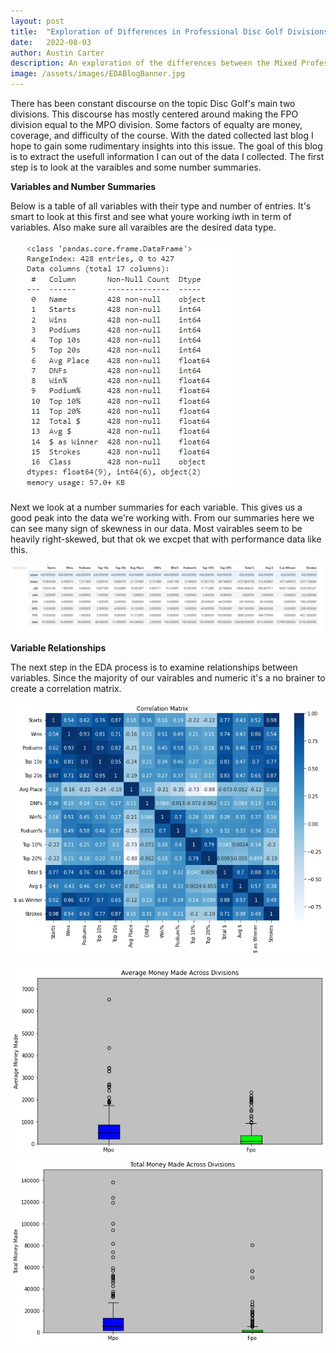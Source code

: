 ```yaml
---
layout: post
title:  "Exploration of Differences in Professional Disc Golf Divisions"
date:   2022-08-03
author: Austin Carter
description: An exploration of the differences between the Mixed Professional Open(MPO) and Female Professional Open(FPO) in the sport of Disc Golf. 
image: /assets/images/EDABlogBanner.jpg
--- 
```

  There has been constant discourse on the topic Disc Golf's main two divisions. This discourse has mostly centered around making the FPO division equal to the MPO division. Some factors of equalty are money, coverage, and difficulty of the course. With the dated collected last blog I hope to gain some rudimentary insights into this issue. The goal of this blog is to extract the usefull information I can out of the data I collected. The first step is to look at the varaibles and some number summaries.
  
**Variables and Number Summaries**
  
  Below is a table of all variables with their type and number of entries. It's smart to look at this first and see what youre working iwth in term of variables. Also make sure all varaibles are the desired data type.

![Test Image](https://raw.githubusercontent.com/austinC58/stat386-projects/main/assets/images/info.jpg)

  Next we look at a number summaries for each variable. This gives us a good peak into the data we're working with. From our summaries here we can see many sign of skewness in our data. Most vairables seem to be heavily right-skewed, but that ok we excpet that with performance data like this.  


![Test Image](https://raw.githubusercontent.com/austinC58/stat386-projects/main/assets/images/description.jpg)

**Variable Relationships**

  The next step in the EDA process is to examine relationships between variables. Since the majority of our vairables and numeric it's a no brainer to create a correlation matrix. 

![Test Image](https://raw.githubusercontent.com/austinC58/stat386-projects/main/assets/images/BlogCorrMatrix.jpg)

![Test Image](https://raw.githubusercontent.com/austinC58/stat386-projects/main/assets/images/AvgMoneyBW.jpg) 
![Test Image](https://raw.githubusercontent.com/austinC58/stat386-projects/main/assets/images/TotalMoneyBW.jpg)


